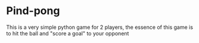 # Pind-pong
This is a very simple python game for 2 players, the essence of this game is to hit the ball and "score a goal" to your opponent
